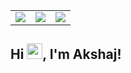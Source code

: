 <table>
  <tr>
    <td>
      <img src="https://github-readme-stats.vercel.app/api?username=akshaj000&count_private=true&show_icons=true&theme=dark&hide_border=true" />
    </td>
    <td>
      <img src="https://github-readme-streak-stats.herokuapp.com?user=akshaj000&theme=dark&hide_border=true" />
    </td>
      <td>
      <img src="https://github-readme-stats.vercel.app/api/top-langs/?username=akshaj000&layout=compact&theme=dark&hide_border=true" />
    </td>
  </tr>
</table>


## Hi <img src="https://github.com/TheDudeThatCode/TheDudeThatCode/blob/master/Assets/Hi.gif" width="25px" height="25px">, I'm Akshaj!
